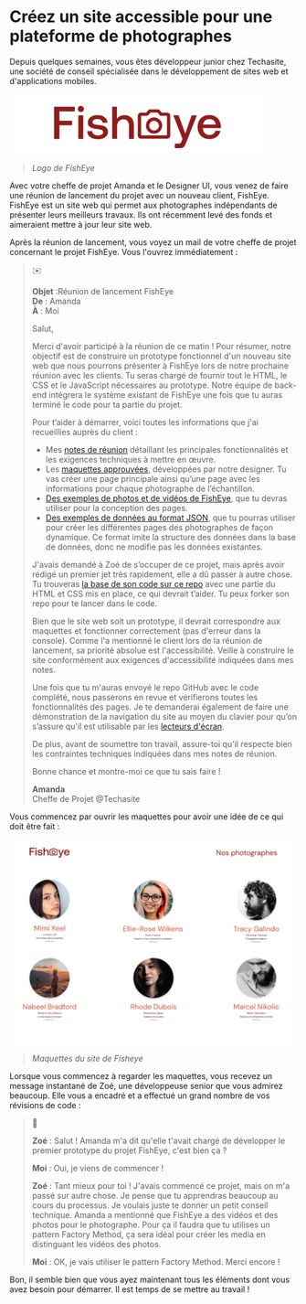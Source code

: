 # Créez un site accessible pour une plateforme de photographes

Depuis quelques semaines, vous êtes développeur junior chez Techasite, une société de conseil spécialisée dans le développement de sites web et d'applications mobiles.

![Logo de FishEye](docs/fisheye_logo.png)
> *Logo de FishEye*

Avec votre cheffe de projet Amanda et le Designer UI, vous venez de faire une réunion de lancement du projet avec un nouveau client, FishEye. FishEye est un site web qui permet aux photographes indépendants de présenter leurs meilleurs travaux. Ils ont récemment levé des fonds et aimeraient mettre à jour leur site web.

Après la réunion de lancement, vous voyez un mail de votre cheffe de projet concernant le projet FishEye. Vous l'ouvrez immédiatement :

>
> :envelope:
>
> **Objet** :Réunion de lancement FishEye  
> **De** : Amanda  
> **À** : Moi
>
> Salut, 
>
> Merci d'avoir participé à la réunion de ce matin ! Pour résumer, notre objectif est de construire un prototype fonctionnel d'un nouveau site web que nous pourrons présenter à FishEye lors de notre prochaine réunion avec les clients. Tu seras chargé de fournir tout le HTML, le CSS et le JavaScript nécessaires au prototype. Notre équipe de back-end intégrera le système existant de FishEye une fois que tu auras terminé le code pour ta partie du projet.
>
> Pour t’aider à démarrer, voici toutes les informations que j'ai recueillies auprès du client :
>
> * Mes [notes de réunion](docs/meeting-note.pdf) détaillant les principales fonctionnalités et les exigences techniques à mettre en œuvre. 
> * Les [maquettes approuvées](https://www.figma.com/file/Q3yNeD7WTK9QHDldg9vaRl/UI-Design-FishEye-FR?node-id=0%3A1), développées par notre designer. Tu vas créer une page principale ainsi qu’une page avec les informations pour chaque photographe de l’échantillon. 
> * [Des exemples de photos et de vidéos de FishEye](https://s3-eu-west-1.amazonaws.com/course.oc-static.com/projects/Front-End+V2/P5+Javascript+%26+Accessibility/FishEye_Photos.zip), que tu devras utiliser pour la conception des pages.
> * [Des exemples de données au format JSON](https://github.com/OpenClassrooms-Student-Center/Front-End-Fisheye/blob/main/data/photographers.json), que tu pourras utiliser pour créer les différentes pages des photographes de façon dynamique. Ce format imite la structure des données dans la base de données, donc ne modifie pas les données existantes.
>
> J'avais demandé à Zoé de s’occuper de ce projet, mais après avoir rédigé un premier jet très rapidement, elle a dû passer à autre chose. Tu trouveras [la base de son code sur ce repo](https://github.com/OpenClassrooms-Student-Center/Front-End-Fisheye) avec une partie du HTML et CSS mis en place, ce qui devrait t’aider. Tu peux forker son repo pour te lancer dans le code.
>
>Bien que le site web soit un prototype, il devrait correspondre aux maquettes et fonctionner correctement (pas d'erreur dans la console). Comme l'a mentionné le client lors de la réunion de lancement, sa priorité absolue est l'accessibilité. Veille à construire le site conformément aux exigences d'accessibilité indiquées dans mes notes.
>
> Une fois que tu m'auras envoyé le repo GitHub avec le code complété, nous passerons en revue et vérifierons toutes les fonctionnalités des pages. Je te demanderai également de faire une démonstration de la navigation du site au moyen du clavier pour qu’on s’assure qu'il est utilisable par les [lecteurs d'écran](https://developer.mozilla.org/en-US/docs/Learn/Tools_and_testing/Cross_browser_testing/Accessibility#Screenreaders).  
>
> De plus, avant de soumettre ton travail, assure-toi qu'il respecte bien les contraintes techniques indiquées dans mes notes de réunion.
>
>Bonne chance et montre-moi ce que tu sais faire !
>
> **Amanda**  
> Cheffe de Projet @Techasite
>

Vous commencez par ouvrir les maquettes pour avoir une idée de ce qui doit être fait :

![Maquettes du site de Fisheye](docs/fisheye_mockup.png)
> *Maquettes du site de Fisheye*

Lorsque vous commencez à regarder les maquettes, vous recevez un message instantané de Zoé, une développeuse senior que vous admirez beaucoup. Elle vous a encadré et a effectué un grand nombre de vos révisions de code :

>
> :speech_balloon:
>
> **Zoé** : Salut ! Amanda m'a dit qu'elle t'avait chargé de développer le premier prototype du projet FishEye, c'est bien ça ?
>
> **Moi** : Oui, je viens de commencer !
>
> **Zoé** : Tant mieux pour toi ! J'avais commencé ce projet, mais on m'a passé sur autre chose. Je pense que tu apprendras beaucoup au cours du processus. Je voulais juste te donner un petit conseil technique. Amanda a mentionné que FishEye a des vidéos et des photos pour le photographe. Pour ça il faudra que tu utilises un pattern Factory Method, ça sera idéal pour créer les media en distinguant les vidéos des photos.
>
> **Moi** : OK, je vais utiliser le pattern Factory Method. Merci encore !
>

Bon, il semble bien que vous ayez maintenant tous les éléments dont vous avez besoin pour démarrer.  Il est temps de se mettre au travail !